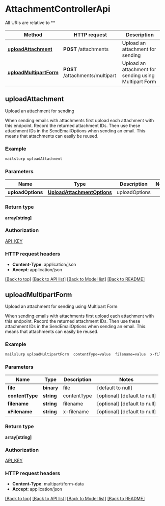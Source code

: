 # AttachmentControllerApi

All URIs are relative to **

Method | HTTP request | Description
------------- | ------------- | -------------
[**uploadAttachment**](AttachmentControllerApi.md#uploadAttachment) | **POST** /attachments | Upload an attachment for sending
[**uploadMultipartForm**](AttachmentControllerApi.md#uploadMultipartForm) | **POST** /attachments/multipart | Upload an attachment for sending using Multipart Form



## uploadAttachment

Upload an attachment for sending

When sending emails with attachments first upload each attachment with this endpoint. Record the returned attachment IDs. Then use these attachment IDs in the SendEmailOptions when sending an email. This means that attachments can easily be reused.

### Example

```bash
mailslurp uploadAttachment
```

### Parameters


Name | Type | Description  | Notes
------------- | ------------- | ------------- | -------------
 **uploadOptions** | [**UploadAttachmentOptions**](UploadAttachmentOptions.md) | uploadOptions |

### Return type

**array[string]**

### Authorization

[API_KEY](../README.md#API_KEY)

### HTTP request headers

- **Content-Type**: application/json
- **Accept**: application/json

[[Back to top]](#) [[Back to API list]](../README.md#documentation-for-api-endpoints) [[Back to Model list]](../README.md#documentation-for-models) [[Back to README]](../README.md)


## uploadMultipartForm

Upload an attachment for sending using Multipart Form

When sending emails with attachments first upload each attachment with this endpoint. Record the returned attachment IDs. Then use these attachment IDs in the SendEmailOptions when sending an email. This means that attachments can easily be reused.

### Example

```bash
mailslurp uploadMultipartForm  contentType=value  filename=value  x-filename=value
```

### Parameters


Name | Type | Description  | Notes
------------- | ------------- | ------------- | -------------
 **file** | **binary** | file | [default to null]
 **contentType** | **string** | contentType | [optional] [default to null]
 **filename** | **string** | filename | [optional] [default to null]
 **xFilename** | **string** | x-filename | [optional] [default to null]

### Return type

**array[string]**

### Authorization

[API_KEY](../README.md#API_KEY)

### HTTP request headers

- **Content-Type**: multipart/form-data
- **Accept**: application/json

[[Back to top]](#) [[Back to API list]](../README.md#documentation-for-api-endpoints) [[Back to Model list]](../README.md#documentation-for-models) [[Back to README]](../README.md)

